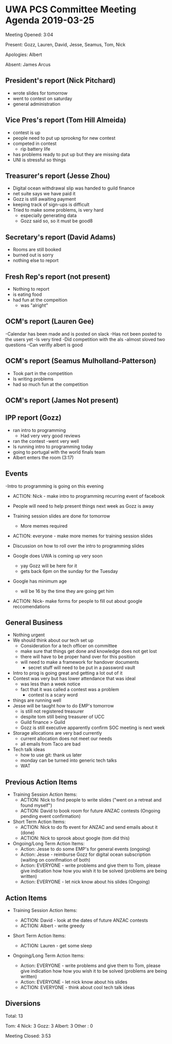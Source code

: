 # UWA PCS Committee Meeting Agenda 2019-03-25

Meeting Opened: 3:04

Present: Gozz, Lauren, David, Jesse, Seamus, Tom, Nick

Apologies: Albert

Absent: James Arcus

## President's report (Nick Pitchard)

- wrote slides for tomorrow
- went to contest on saturday
- general administration

## Vice Pres's report (Tom Hill Almeida)

- contest is up
- people need to put up sprookng for new contest
- competed in contest
  - rip battery life
- has problems ready to put up but they are missing data
- UNI is stressful so things

## Treasurer's report (Jesse Zhou)

- Digital ocean withdrawal slip was handed to guild finance
- net suite says we have paid it
- Gozz is still awaiting payment
- keeping track of sign-ups is difficult
- Tried to make some problems, is very hard
  - especially generating data
  - Gozz said so, so it must be good8

## Secretary's report (David Adams)

- Rooms are still booked
- burned out is sorry
- nothing else to report

## Fresh Rep's report (not present)

- Nothing to report
- is eating food
- had fun at the compeition
  - was "alright"

## OCM's report (Lauren Gee)

-Calendar has been made and is posted on slack
  -Has not been posted to the users yet
-Is very tired
-Did competition with the als
  -almost sloved two questions
-Can verifly albert is good

## OCM's report (Seamus Mulholland-Patterson)

- Took part in the competition
- Is writing problems
- had so much fun at the competition

## OCM's report (James Not present)

## IPP report (Gozz)

- ran intro to programming
  - Had very very good reviews
- ran the contest
  -went very well
- Is running intro to programming today
- going to portugal with the world finals team
- Albert enters the room (3:17)

## Events

-Intro to programming is going on this evening

- ACTION: Nick - make intro to programming recurring event of facebook
  
- People will need to help present things next week as Gozz is away
- Training session slides are done for tomorrow
  - More memes required

- ACTION: everyone - make more memes for training session slides

- Discussion on how to roll over the intro to programming slides
- Google does UWA is coming up very soon
  - yay Gozz will be here for it
  - gets back 6pm on the sunday for the Tuesday
- Google has minimum age
  - will be 16 by the time they are going get him

- ACTION: Nick- make forms for people to fill out about google reccomendations
  
## General Business

- Nothing urgent
- We should think about our tech set up
  - Consideration for a tech officer on committee
  - make sure that things get done and knowledge does not get lost
  - there will have to be proper hand over for this position
  - will need to make a framework for handover documents
    - secret stuff will need to be put in a password vault
- Intro to prog is going great and getting a lot out of it
- Contest was very but has lower attendance that was ideal
  - was less than a week notice
  - fact that it was called a contest was a problem
    - contest is a scary word
- things are running well
- Jesse will be taught how to do EMP's tomorrow
  - is still not registered treasurer
  - despite tom still being treasurer of UCC
  - Guild finance > Guild
  - Gozz is still executive apparently
  confirm SOC meeting is next week
- Storage allocations are very bad currently
  - current allocation does not meet our needs
  - all emails from Taco are bad
- Tech talk ideas
  - how to use git: thank us later
  - monday can be turned into generic tech talks
  - WAT

## Previous Action Items

- Training Session Action Items:
  - ACTION: Nick to find people to write slides ("went on a retreat and found myself")
  - ACTION: David to book room for future ANZAC contests (Ongoing pending event confirmation)
- Short Term Action Items:
  - ACTION: Nick to do fb event for ANZAC and send emails about it (done)
  - ACTION: Nick to sprook about google (tom did this)
- Ongoing/Long Term Action Items:
  - Action: Jesse to do some EMP's for general events (ongoing)
  - Action: Jesse - reimburse Gozz for digital ocean subscription (waiting on conrifmation of both)
  - Action: EVERYONE - write problems and give them to Tom, please give indication how how you wish it to be solved (problems are being written)
  - Action: EVERYONE - let nick know about his slides (Ongoing)

## Action Items

- Training Session Action Items:
  - ACTION: David - look at the dates of future ANZAC contests
  - ACTION: Albert - write greedy
- Short Term Action Items:
  - ACTION: Lauren - get some sleep

- Ongoing/Long Term Action Items:
  - Action: EVERYONE - write problems and give them to Tom, please give indication how how you wish it to be solved (problems are being written)
  - Action: EVERYONE - let nick know about his slides
  - ACTION: EVERYONE - think about cool tech talk ideas

## Diversions

Total: 13

Tom: 4
Nick: 3
Gozz: 3
Albert: 3
Other : 0

Meeting Closed: 3:53
